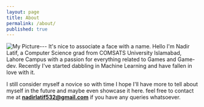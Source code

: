 ```yaml
---
layout: page
title: About
permalink: /about/
published: true
---
```

![My Picture](https://www.google.com/url?sa=i&source=images&cd=&ved=2ahUKEwiTobfP0oXgAhXGgI8KHVUVDn0QjRx6BAgBEAU&url=https%3A%2F%2Fwww.todaysparent.com%2Ffamily%2Fparenting%2Fwhen-your-cute-kid-becomes-a-viral-meme%2F&psig=AOvVaw0SgOYC8xNSCO8MixMqOSdX&ust=1548392748043653)---
It's nice to associate a face with a name. Hello I'm Nadir Latif, a Computer Science grad from COMSATS University Islamabad, Lahore Campus with a passion for everything related to Games and Game-dev. Recently I've started dabbling in Machine Learning and have fallen in love with it. 

I still consider myself a novice so with time I hope I'll have more to tell about myself in the future and maybe even showcase it here. feel free to contact me at **nadirlatif532@gmail.com** if you have any queries whatsoever.
